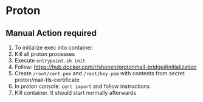 # Proton

## Manual Action required
1. To initialize exec into container.
2. Kill all proton processes
3. Execute `entrypoint.sh init`
4. Follow: https://hub.docker.com/r/shenxn/protonmail-bridge#initialization
5. Create `/root/cert.pem` and `/root/key.pem` with contents from secret proton/mail-tls-certificate
6. In proton console: `cert import` and follow instructions
7. Kill container. It should start normally afterwards
